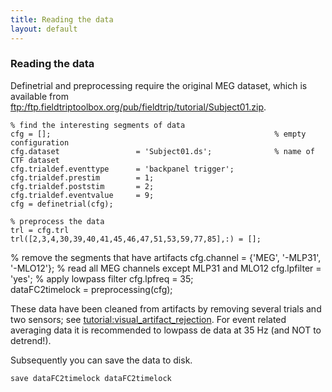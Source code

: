 ```yaml
---
title: Reading the data
layout: default
---
```


### Reading the data

Definetrial and preprocessing require the original MEG dataset, which is available from [ftp:/ftp.fieldtriptoolbox.org/pub/fieldtrip/tutorial/Subject01.zip](ftp://ftp.fieldtriptoolbox.org/pub/fieldtrip/tutorial/Subject01.zip).
    
    % find the interesting segments of data
    cfg = [];                                                  % empty configuration
    cfg.dataset                 = 'Subject01.ds';              % name of CTF dataset  
    cfg.trialdef.eventtype      = 'backpanel trigger';
    cfg.trialdef.prestim        = 1;
    cfg.trialdef.poststim       = 2;
    cfg.trialdef.eventvalue     = 9;                     
    cfg = definetrial(cfg);            
    
    % preprocess the data
    trl = cfg.trl
    trl([2,3,4,30,39,40,41,45,46,47,51,53,59,77,85],:) = [];           
   % remove the segments that have artifacts
    cfg.channel    = {'MEG', '-MLP31', '-MLO12'};        % read all MEG channels except MLP31 and MLO12
    cfg.lpfilter   = 'yes';                              % apply lowpass filter
    cfg.lpfreq     = 35;   
    dataFC2timelock    = preprocessing(cfg);                      

These data have been cleaned from artifacts by removing several trials and two sensors; see [tutorial:visual_artifact_rejection](/tutorial/visual_artifact_rejection). For event related averaging data it is recommended to lowpass de data at 35 Hz (and NOT to detrend!).

Subsequently you can save the data to disk. 

    save dataFC2timelock dataFC2timelock

